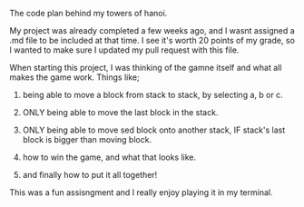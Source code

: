 The code plan behind my towers of hanoi.

My project was already completed a few weeks ago, and I wasnt assigned a .md file to be included at that time. 
I see it's worth 20 points of my grade, so I wanted to make sure I updated my pull request with this file.

When starting this project, I was thinking of the gamne itself and what all makes the game work. Things like;

1. being able to move a block from stack to stack, by selecting a, b or c.

2. ONLY being able to move the last block in the stack.

3. ONLY being able to move sed block onto another stack, IF stack's last block is bigger than moving block.

4. how to win the game, and what that looks like.

5. and finally how to put it all together! 

This was a fun assisngment and I really enjoy playing it in my terminal.